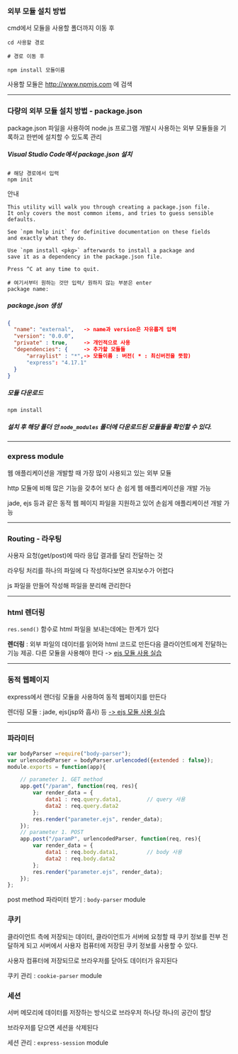 ### 외부 모듈 설치 방법

cmd에서 모듈을 사용할 폴더까지 이동 후

```
cd 사용할 경로

# 경로 이동 후 

npm install 모듈이름
```



사용할 모듈은 http://www.npmjs.com 에 검색

---



### 다량의 외부 모듈 설치 방법 - package.json

package.json 파일을 사용하여 node.js 프로그램 개발시 사용하는 외부 모듈들을 기록하고 한번에 설치할 수 있도록 관리



##### Visual Studio Code에서 package.json 설치

```shell
# 해당 경로에서 입력
npm init
```

안내

```shell
This utility will walk you through creating a package.json file.
It only covers the most common items, and tries to guess sensible defaults.

See `npm help init` for definitive documentation on these fields
and exactly what they do.

Use `npm install <pkg>` afterwards to install a package and
save it as a dependency in the package.json file.

Press ^C at any time to quit.

# 여기서부터 원하는 것만 입력/ 원하지 않는 부분은 enter
package name:
```



##### package.json 생성

```json
{
  "name": "external",   -> name과 version은 자유롭게 입력
  "version": "0.0.0",
  "private" : true,		-> 개인적으로 사용
  "dependencies": {		-> 추가할 모듈들
      "arraylist" : "*",-> 모듈이름 : 버전( * : 최신버전을 뜻함)
	  "express": "4.17.1"
  }
}
```



##### 모듈 다운로드 

```
npm install
```



##### 설치 후 해당 폴더 안 `node_modules` 폴더에 다운로드된 모듈들을 확인할 수 있다.



----



### express module

웹 애플리케이션을 개발할 때 가장 많이 사용되고 있는 외부 모듈

http 모듈에 비해 많은 기능을 갖추어 보다 손 쉽게 웹 애플리케이션을 개발 가능

jade, ejs 등과 같은 동적 웹 페이지 파일을 지원하고 있어 손쉽게 애플리케이션 개발 가능



----



### Routing - 라우팅

사용자 요청(get/post)에 따라 응답 결과를 달리 전달하는 것 

라우팅 처리를 하나의 파일에 다 작성하다보면 유지보수가 어렵다

js 파일을 만들어 작성해 파일을 분리해 관리한다



---



### html 렌더링 

`res.send()` 함수로 html 파일을 보내는데에는 한계가 있다

**렌더링** : 외부 파일의 데이터를 읽어와 html 코드로 만든다음 클라이언트에게 전달하는 기능 제공. 다른 모듈을 사용해야 한다 -> <u>ejs 모듈 사용 실습</u>



---



### 동적 웹페이지 

express에서 랜더링 모듈을 사용하여 동적 웹페이지를 만든다

렌더링 모듈 : jade, ejs(jsp와 흡사) 등 <u>-> ejs 모듈 사용 실습</u>

 

---



### 파라미터

```javascript
var bodyParser =require("body-parser");
var urlencodedParser = bodyParser.urlencoded({extended : false});
module.exports = function(app){

	// parameter 1. GET method
    app.get("/param", function(req, res){
        var render_data = {
            data1 : req.query.data1,		// query 사용
            data2 : req.query.data2
        };
        res.render("parameter.ejs", render_data);
    });
    // parameter 1. POST
    app.post("/paramP", urlencodedParser, function(req, res){
        var render_data = {
            data1 : req.body.data1,			// body 사용
            data2 : req.body.data2
        };
        res.render("parameter.ejs", render_data);
    });
};

```

post method 파라미터 받기 : `body-parser` module



### 쿠키

클라이언트 측에 저장되는 데이터, 클라이언트가 서버에 요청할 때 쿠키 정보를 전부 전달하게 되고 서버에서 사용자 컴퓨터에 저장된 쿠키 정보를 사용할 수 있다.

사용자 컴퓨터에 저장되므로 브라우저를 닫아도 데이터가 유지된다

쿠키 관리 : `cookie-parser` module



### 세션 

서버 메모리에 데이터를 저장하는 방식으로 브라우저 하나당 하나의 공간이 할당

브라우저를 닫으면 세션을 삭제된다

세션 관리 :  `express-session` module